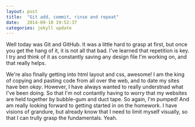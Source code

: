 ```yaml
---
layout: post
title:  "Git add, commit, rinse and repeat"
date:   2014-09-10 19:52:37
categories: jekyll update
---
```


Well today was Git and GitHub. It was a little hard to grasp at first, but once you get the hang of it, it is not all that bad. I've learned that repetition is key. I try and think of it as constantly saving any design file I'm working on, and that really helps.

We're also finally getting into html layout and css, awesome! I am the king of copying and pasting code from all over the web, and to date my sites have ben <em>okay</em>. However, I have always wanted to really understnad what I've been doing. So that I'm not contantly having to worry that my websites are held together by bubble-gum and duct tape. So again, I'm pumped! And am really looking forward to getting started in on the homework. I have visions of grandure, but already know that I need to limit myself visually, so that I can trully grasp the fundamentals. Yeah.